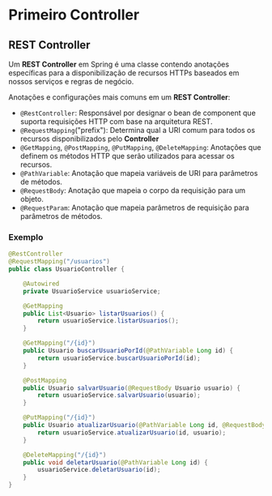 # Primeiro Controller

## REST Controller

Um **REST Controller** em Spring é uma classe contendo anotações específicas para a disponibilização de recursos HTTPs baseados em nossos serviços e regras de negócio.

Anotações e configurações mais comuns em um **REST Controller**:

- `@RestController`: Responsável por designar o bean de component que suporta requisições HTTP com base na arquitetura REST.
- `@RequestMapping`("prefix"): Determina qual a URI comum para todos os recursos disponibilizados pelo **Controller**
- `@GetMapping`, `@PostMapping`, `@PutMapping`, `@DeleteMapping`: Anotações que definem os métodos HTTP que serão utilizados para acessar os recursos.
- `@PathVariable`: Anotação que mapeia variáveis de URI para parâmetros de métodos.
- `@RequestBody`: Anotação que mapeia o corpo da requisição para um objeto.
- `@RequestParam`: Anotação que mapeia parâmetros de requisição para parâmetros de métodos.

### Exemplo

```java
@RestController
@RequestMapping("/usuarios")
public class UsuarioController {

    @Autowired
    private UsuarioService usuarioService;

    @GetMapping
    public List<Usuario> listarUsuarios() {
        return usuarioService.listarUsuarios();
    }

    @GetMapping("/{id}")
    public Usuario buscarUsuarioPorId(@PathVariable Long id) {
        return usuarioService.buscarUsuarioPorId(id);
    }

    @PostMapping
    public Usuario salvarUsuario(@RequestBody Usuario usuario) {
        return usuarioService.salvarUsuario(usuario);
    }

    @PutMapping("/{id}")
    public Usuario atualizarUsuario(@PathVariable Long id, @RequestBody Usuario usuario) {
        return usuarioService.atualizarUsuario(id, usuario);
    }

    @DeleteMapping("/{id}")
    public void deletarUsuario(@PathVariable Long id) {
        usuarioService.deletarUsuario(id);
    }
}
```




